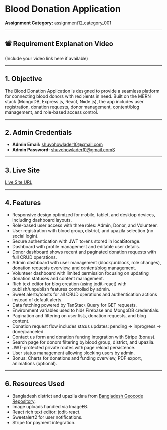 # Blood Donation Application

**Assignment Category:** assignment12_category_001

---

## 📽️ Requirement Explanation Video  
(Include your video link here if available)

---

## 1. Objective  
The Blood Donation Application is designed to provide a seamless platform for connecting blood donors with recipients in need. Built on the MERN stack (MongoDB, Express.js, React, Node.js), the app includes user registration, donation requests, donor management, content/blog management, and role-based access control.

---

## 2. Admin Credentials  
- **Admin Email:** shuvohowlader10@gmail.com 
- **Admin Password:** shuvohowlader10@gmail.comS 



---

## 3. Live Site  
[Live Site URL](https://blood-donate-fdae5.web.app/)  

---

## 4. Features

- Responsive design optimized for mobile, tablet, and desktop devices, including dashboard layouts.
- Role-based user access with three roles: Admin, Donor, and Volunteer.
- User registration with blood group, district, and upazila selection (no social login).
- Secure authentication with JWT tokens stored in localStorage.
- Dashboard with profile management and editable user details.
- Donor dashboard shows recent and paginated donation requests with full CRUD operations.
- Admin dashboard with user management (block/unblock, role changes), donation requests overview, and content/blog management.
- Volunteer dashboard with limited permission focusing on updating donation statuses and content management.
- Rich text editor for blog creation (using jodit-react) with publish/unpublish features controlled by admin.
- Sweet alerts/toasts for all CRUD operations and authentication actions instead of default alerts.
- Data fetching powered by TanStack Query for GET requests.
- Environment variables used to hide Firebase and MongoDB credentials.
- Pagination and filtering on user lists, donation requests, and blog content.
- Donation request flow includes status updates: pending → inprogress → done/canceled.
- Contact us form and donation funding integration with Stripe (bonus).
- Search page for donors filtering by blood group, district, and upazila.
- JWT-protected private routes with page reload persistence.
- User status management allowing blocking users by admin.
- Bonus: Charts for donations and funding overview, PDF export, animations (optional).

---



## 6. Resources Used  

- Bangladesh district and upazila data from [Bangladesh Geocode Repository](https://github.com/nuhil/bangladesh-geocode).
- Image uploads handled via ImageBB.
- React rich text editor: jodit-react.
- Sweetalert2 for user notifications.
- Stripe for payment integration.



